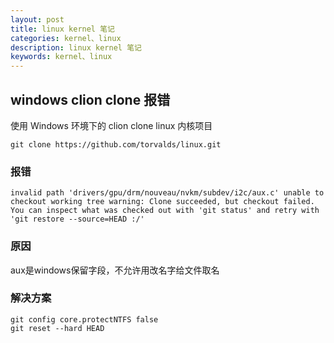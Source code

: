 ```yaml
---
layout: post
title: linux kernel 笔记
categories: kernel、linux
description: linux kernel 笔记
keywords: kernel、linux
---
```


## windows clion clone 报错

使用 Windows 环境下的 clion clone linux 内核项目

`git clone https://github.com/torvalds/linux.git`

### 报错

```shell
invalid path 'drivers/gpu/drm/nouveau/nvkm/subdev/i2c/aux.c' unable to checkout working tree warning: Clone succeeded, but checkout failed. You can inspect what was checked out with 'git status' and retry with 'git restore --source=HEAD :/'
```

### 原因
aux是windows保留字段，不允许用改名字给文件取名

### 解决方案

```shell
git config core.protectNTFS false
git reset --hard HEAD
```